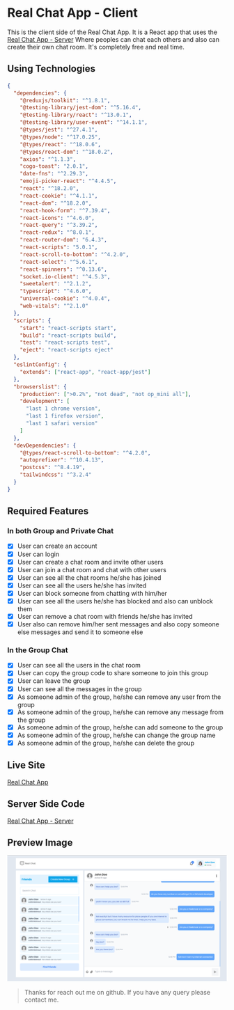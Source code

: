 # Real Chat App - Client

This is the client side of the Real Chat App. It is a React app that uses the [Real Chat App - Server](https://github.com/Ashik-Mahmud/real-chat-app-server)
Where peoples can chat each others and also can create their own chat room. It's completely free and real time.

## Using Technologies

```json
{
  "dependencies": {
    "@reduxjs/toolkit": "^1.8.1",
    "@testing-library/jest-dom": "^5.16.4",
    "@testing-library/react": "^13.0.1",
    "@testing-library/user-event": "^14.1.1",
    "@types/jest": "^27.4.1",
    "@types/node": "^17.0.25",
    "@types/react": "^18.0.6",
    "@types/react-dom": "^18.0.2",
    "axios": "^1.1.3",
    "cogo-toast": "2.0.1",
    "date-fns": "^2.29.3",
    "emoji-picker-react": "^4.4.5",
    "react": "^18.2.0",
    "react-cookie": "^4.1.1",
    "react-dom": "^18.2.0",
    "react-hook-form": "^7.39.4",
    "react-icons": "^4.6.0",
    "react-query": "^3.39.2",
    "react-redux": "^8.0.1",
    "react-router-dom": "6.4.3",
    "react-scripts": "5.0.1",
    "react-scroll-to-bottom": "^4.2.0",
    "react-select": "^5.6.1",
    "react-spinners": "^0.13.6",
    "socket.io-client": "^4.5.3",
    "sweetalert": "^2.1.2",
    "typescript": "^4.6.0",
    "universal-cookie": "^4.0.4",
    "web-vitals": "^2.1.0"
  },
  "scripts": {
    "start": "react-scripts start",
    "build": "react-scripts build",
    "test": "react-scripts test",
    "eject": "react-scripts eject"
  },
  "eslintConfig": {
    "extends": ["react-app", "react-app/jest"]
  },
  "browserslist": {
    "production": [">0.2%", "not dead", "not op_mini all"],
    "development": [
      "last 1 chrome version",
      "last 1 firefox version",
      "last 1 safari version"
    ]
  },
  "devDependencies": {
    "@types/react-scroll-to-bottom": "^4.2.0",
    "autoprefixer": "^10.4.13",
    "postcss": "^8.4.19",
    "tailwindcss": "^3.2.4"
  }
}
```

## Required Features

### In both Group and Private Chat

- [x] User can create an account
- [x] User can login
- [x] User can create a chat room and invite other users
- [x] User can join a chat room and chat with other users
- [x] User can see all the chat rooms he/she has joined
- [x] User can see all the users he/she has invited
- [x] User can block someone from chatting with him/her
- [x] User can see all the users he/she has blocked and also can unblock them
- [x] User can remove a chat room with friends he/she has invited
- [x] User also can remove him/her sent messages and also copy someone else messages and send it to someone else

### In the Group Chat

- [x] User can see all the users in the chat room
- [x] User can copy the group code to share someone to join this group
- [x] User can leave the group
- [x] User can see all the messages in the group
- [x] As someone admin of the group, he/she can remove any user from the group
- [x] As someone admin of the group, he/she can remove any message from the group
- [x] As someone admin of the group, he/she can add someone to the group
- [x] As someone admin of the group, he/she can change the group name
- [x] As someone admin of the group, he/she can delete the group

## Live Site

[Real Chat App](https://real-chat-app-client.vercel.app/)

## Server Side Code

[Real Chat App - Server](https://github.com/Ashik-Mahmud/real-chat-app-server)

## Preview Image

![previewImage](./preview.png)

> Thanks for reach out me on github. If you have any query please contact me.
